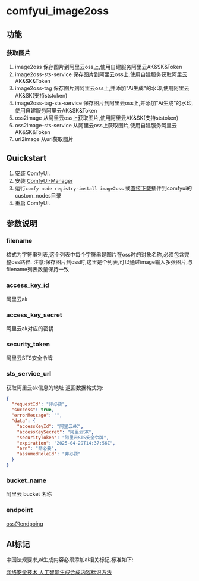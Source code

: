 # comfyui_image2oss

## 功能
### 获取图片
1. image2oss  保存图片到阿里云oss上,使用自建服务阿里云AK&SK&Token
2. image2oss-sts-service 保存图片到阿里云oss上,使用自建服务获取阿里云AK&SK&Token
3. image2oss-tag 保存图片到阿里云oss上,并添加"Ai生成"的水印,使用阿里云AK&SK(支持ststoken)
4. image2oss-tag-sts-service 保存图片到阿里云oss上,并添加"Ai生成"的水印,使用自建服务阿里云AK&SK&Token
5. oss2image 从阿里云oss上获取图片,使用阿里云AK&SK(支持ststoken)
6. oss2image-sts-service 从阿里云oss上获取图片,使用自建服务阿里云AK&SK&Token
7. url2image 从url获取图片



## Quickstart

1. 安装 [ComfyUI](https://docs.comfy.org/get_started).
2. 安装 [ComfyUI-Manager](https://github.com/ltdrdata/ComfyUI-Manager)
3. 运行`comfy node registry-install image2oss` 或[直接下载](https://registry.comfy.org/publishers/nxt5656/nodes/image2oss)插件到comfyui的custom_nodes目录
4. 重启 ComfyUI.

## 参数说明
### filename
格式为字符串列表,这个列表中每个字符串是图片在oss时的对象名称,必须包含完整oss路径.
注意:保存图片到oss时,这里是个列表,可以通过image输入多张图片,与filename列表数量保持一致

### access_key_id
阿里云ak

### access_key_secret
阿里云ak对应的密钥

### security_token
阿里云STS安全令牌

### sts_service_url
获取阿里云ak信息的地址
返回数据格式为:
```json
{
  "requestId": "非必要",
  "success": true,
  "errorMessage": "",
  "data": {
    "accessKeyId": "阿里云AK",
    "accessKeySecret": "阿里云SK",
    "securityToken": "阿里云STS安全令牌",
    "expiration": "2025-04-29T14:37:56Z",
    "arn": "非必要",
    "assumedRoleId": "非必要"
  }
}
```

### bucket_name
阿里云 bucket 名称

### endpoint
[oss的endpoing](https://help.aliyun.com/zh/oss/user-guide/regions-and-endpoints)

## AI标记
中国法规要求,ai生成内容必须添加ai相关标记,标准如下:

[网络安全技术 人工智能生成合成内容标识方法](https://www.tc260.org.cn/upload/2025-03-15/1742009439794081593.pdf)
